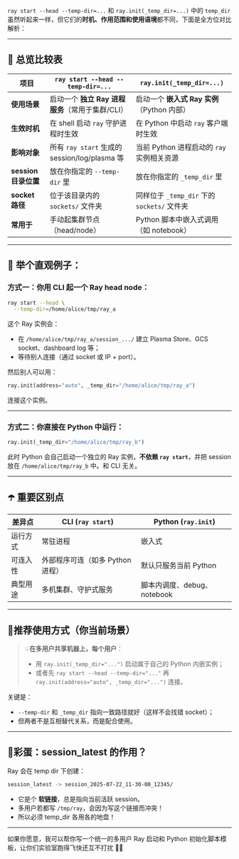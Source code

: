 `ray start --head --temp-dir=...` 和 `ray.init(_temp_dir=...)` 中的 `temp_dir` 虽然听起来一样，但它们的**时机、作用范围和使用语境**都不同，下面是全方位对比解析：

---

## 🌱 总览比较表

| 项目               | `ray start --head --temp-dir=...`       | `ray.init(_temp_dir=...)`          |
| ---------------- | --------------------------------------- | ---------------------------------- |
| **使用场景**         | 启动一个 **独立 Ray 进程服务**（常用于集群/CLI）         | 启动一个 **嵌入式 Ray 实例**（Python 内部）     |
| **生效时机**         | 在 shell 启动 `ray` 守护进程时生效                | 在 Python 中启动 `ray` 客户端时生效          |
| **影响对象**         | 所有 `ray start` 生成的 session/log/plasma 等 | 当前 Python 进程启动的 `ray` 实例相关资源       |
| **session 目录位置** | 放在你指定的 `--temp-dir` 里                   | 放在你指定的 `_temp_dir` 里               |
| **socket 路径**    | 位于该目录内的 `sockets/` 文件夹                  | 同样位于 `_temp_dir` 下的 `sockets/` 文件夹 |
| **常用于**          | 手动起集群节点（head/node）                      | Python 脚本中嵌入式调用（如 notebook）        |

---

## 🍥 举个直观例子：

### 方式一：你用 CLI 起一个 Ray head node：

```bash
ray start --head \
  --temp-dir=/home/alice/tmp/ray_a
```

这个 Ray 实例会：

* 在 `/home/alice/tmp/ray_a/session_.../` 建立 Plasma Store、GCS socket、dashboard log 等；
* 等待别人连接（通过 socket 或 IP + port）。

然后别人可以用：

```python
ray.init(address="auto", _temp_dir="/home/alice/tmp/ray_a")
```

连接这个实例。

---

### 方式二：你直接在 Python 中运行：

```python
ray.init(_temp_dir="/home/alice/tmp/ray_b")
```

此时 Python 会自己启动一个独立的 Ray 实例，**不依赖 `ray start`**，并把 session 放在 `/home/alice/tmp/ray_b` 中。和 CLI 无关。

---

## ☂️ 重要区别点

| 差异点  | CLI (`ray start`)    | Python (`ray.init`)  |
| ---- | -------------------- | -------------------- |
| 运行方式 | 常驻进程                 | 嵌入式                  |
| 可连入性 | 外部程序可连（如多 Python 进程） | 默认只服务当前 Python       |
| 典型用途 | 多机集群、守护式服务           | 脚本内调度、debug、notebook |

---

## 🎯推荐使用方式（你当前场景）

> 💡**在多用户共享机器上，每个用户**：
>
> * 用 `ray.init(_temp_dir="...")` 启动属于自己的 Python 内嵌实例；
> * 或者先 `ray start --head --temp-dir="..."` 再 `ray.init(address="auto", _temp_dir="...")` 连接。

关键是：

* `--temp-dir` 和 `_temp_dir` 指向一致路径就好（这样不会找错 socket）；
* 但两者不是互相替代关系，而是配合使用。

---

## 🧃彩蛋：session\_latest 的作用？

Ray 会在 temp dir 下创建：

```bash
session_latest -> session_2025-07-22_11-30-00_12345/
```

* 它是个 **软链接**，总是指向当前活跃 session。
* 多用户若都写 `/tmp/ray`，会因为写这个链接而冲突！
* 所以必须 temp\_dir 各用各的地盘！

---

如果你愿意，我可以帮你写一个统一的多用户 Ray 启动和 Python 初始化脚本模板，让你们实验室跑得飞快还互不打扰 🐉💨
